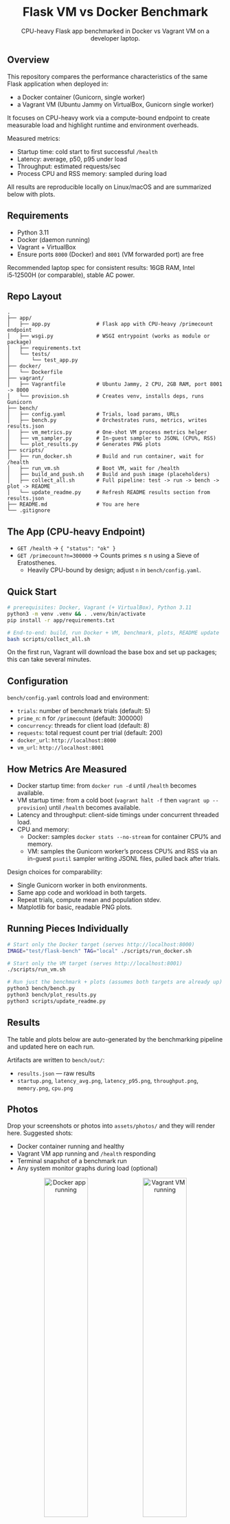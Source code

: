 <div align="center">

# Flask VM vs Docker Benchmark

CPU-heavy Flask app benchmarked in Docker vs Vagrant VM on a developer laptop.

</div>

## Overview

This repository compares the performance characteristics of the same Flask application when deployed in:

- a Docker container (Gunicorn, single worker)
- a Vagrant VM (Ubuntu Jammy on VirtualBox, Gunicorn single worker)

It focuses on CPU-heavy work via a compute-bound endpoint to create measurable load and highlight runtime and environment overheads.

Measured metrics:

- Startup time: cold start to first successful `/health`
- Latency: average, p50, p95 under load
- Throughput: estimated requests/sec
- Process CPU and RSS memory: sampled during load

All results are reproducible locally on Linux/macOS and are summarized below with plots.

## Requirements

- Python 3.11
- Docker (daemon running)
- Vagrant + VirtualBox
- Ensure ports `8000` (Docker) and `8001` (VM forwarded port) are free

Recommended laptop spec for consistent results: 16GB RAM, Intel i5‑12500H (or comparable), stable AC power.

## Repo Layout

```
.
├── app/
│   ├── app.py               # Flask app with CPU-heavy /primecount endpoint
│   ├── wsgi.py              # WSGI entrypoint (works as module or package)
│   ├── requirements.txt
│   └── tests/
│       └── test_app.py
├── docker/
│   └── Dockerfile
├── vagrant/
│   ├── Vagrantfile          # Ubuntu Jammy, 2 CPU, 2GB RAM, port 8001 -> 8000
│   └── provision.sh         # Creates venv, installs deps, runs Gunicorn
├── bench/
│   ├── config.yaml          # Trials, load params, URLs
│   ├── bench.py             # Orchestrates runs, metrics, writes results.json
│   ├── vm_metrics.py        # One-shot VM process metrics helper
│   ├── vm_sampler.py        # In-guest sampler to JSONL (CPU%, RSS)
│   └── plot_results.py      # Generates PNG plots
├── scripts/
│   ├── run_docker.sh        # Build and run container, wait for /health
│   ├── run_vm.sh            # Boot VM, wait for /health
│   ├── build_and_push.sh    # Build and push image (placeholders)
│   ├── collect_all.sh       # Full pipeline: test -> run -> bench -> plot -> README
│   └── update_readme.py     # Refresh README results section from results.json
├── README.md                # You are here
└── .gitignore
```

## The App (CPU-heavy Endpoint)

- `GET /health` → `{ "status": "ok" }`
- `GET /primecount?n=300000` → Counts primes ≤ n using a Sieve of Eratosthenes.
  - Heavily CPU-bound by design; adjust `n` in `bench/config.yaml`.

## Quick Start

```bash
# prerequisites: Docker, Vagrant (+ VirtualBox), Python 3.11
python3 -m venv .venv && . .venv/bin/activate
pip install -r app/requirements.txt

# End-to-end: build, run Docker + VM, benchmark, plots, README update
bash scripts/collect_all.sh
```

On the first run, Vagrant will download the base box and set up packages; this can take several minutes.

## Configuration

`bench/config.yaml` controls load and environment:

- `trials`: number of benchmark trials (default: 5)
- `prime_n`: n for `/primecount` (default: 300000)
- `concurrency`: threads for client load (default: 8)
- `requests`: total request count per trial (default: 200)
- `docker_url`: `http://localhost:8000`
- `vm_url`: `http://localhost:8001`

## How Metrics Are Measured

- Docker startup time: from `docker run -d` until `/health` becomes available.
- VM startup time: from a cold boot (`vagrant halt -f` then `vagrant up --provision`) until `/health` becomes available.
- Latency and throughput: client-side timings under concurrent threaded load.
- CPU and memory:
  - Docker: samples `docker stats --no-stream` for container CPU% and memory.
  - VM: samples the Gunicorn worker’s process CPU% and RSS via an in-guest `psutil` sampler writing JSONL files, pulled back after trials.

Design choices for comparability:

- Single Gunicorn worker in both environments.
- Same app code and workload in both targets.
- Repeat trials, compute mean and population stdev.
- Matplotlib for basic, readable PNG plots.

## Running Pieces Individually

```bash
# Start only the Docker target (serves http://localhost:8000)
IMAGE="test/flask-bench" TAG="local" ./scripts/run_docker.sh

# Start only the VM target (serves http://localhost:8001)
./scripts/run_vm.sh

# Run just the benchmark + plots (assumes both targets are already up)
python3 bench/bench.py
python3 bench/plot_results.py
python3 scripts/update_readme.py
```

## Results

The table and plots below are auto-generated by the benchmarking pipeline and updated here on each run.

<!-- AUTO-BENCHMARKS -->

<!-- AUTO-BENCHMARKS -->

Artifacts are written to `bench/out/`:

- `results.json` — raw results
- `startup.png`, `latency_avg.png`, `latency_p95.png`, `throughput.png`, `memory.png`, `cpu.png`

## Photos

Drop your screenshots or photos into `assets/photos/` and they will render here. Suggested shots:

- Docker container running and healthy
- Vagrant VM app running and `/health` responding
- Terminal snapshot of a benchmark run
- Any system monitor graphs during load (optional)

<p align="center">
  <img src="assets/photos/docker_running.jpg" width="45%" title="Docker app running"/>
  <img src="assets/photos/vagrant_vm.jpg" width="45%" title="Vagrant VM running"/><br/>
  <img src="assets/photos/bench_terminal.jpg" width="45%" title="Benchmark run"/>
  <img src="assets/photos/system_monitor.jpg" width="45%" title="System monitor during load"/>
</p>

## Pushing Images (Optional)

```bash
export REGISTRY=ghcr.io/<you>
export IMAGE_NAME=flask-bench
export IMAGE_TAG=$(git rev-parse --short HEAD)
export DOCKER_USERNAME=<you>
export DOCKER_PASSWORD=<token>
bash scripts/build_and_push.sh
```

## Troubleshooting

- Ports in use: ensure `8000`/`8001` are free or edit mappings (Dockerfile and `vagrant/Vagrantfile`).
- Vagrant shared folders/Guest Additions mismatch: VM still works; if folder sync fails, reload or install matching Guest Additions.
- VM fails to reach `/health`: check `/project/vm_gunicorn.log` inside the VM (`vagrant ssh`), verify Python venv exists, and `app.wsgi:application` imports.
- Docker “pytest not found”: tests are run inside the app image; add `pytest` to a dev requirements if you want strict test gating.
- Performance noise: close background apps, plug in power, run a few times and compare averages/stdev.

## Notes

- Repository created fresh; only scaffolding design was inspired by a separate project. No application code was copied.
- This is intended for local benchmarking; do not expose the app on the public Internet without hardening.
